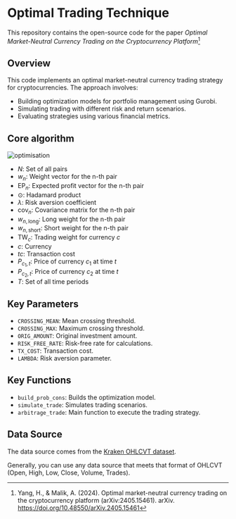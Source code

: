# Optimal Trading Technique

This repository contains the open-source code for the paper *Optimal Market-Neutral Currency Trading on the Cryptocurrency Platform*[^1] 

[^1]: Yang, H., & Malik, A. (2024). Optimal market-neutral currency trading on the cryptocurrency platform (arXiv:2405.15461). arXiv. https://doi.org/10.48550/arXiv.2405.15461

## Overview
This code implements an optimal market-neutral currency trading strategy for cryptocurrencies. The approach involves:

* Building optimization models for portfolio management using Gurobi.
* Simulating trading with different risk and return scenarios.
* Evaluating strategies using various financial metrics.

## Core algorithm
![optimisation](https://github.com/user-attachments/assets/cfa0a0a6-61cb-4798-98e6-dd013578ec7a)

- $N$: Set of all pairs
- $w_n$: Weight vector for the n-th pair
- $\text{EP}_n$: Expected profit vector for the n-th pair
- $\odot$: Hadamard product
- $\lambda$: Risk aversion coefficient
- $\text{cov}_n$: Covariance matrix for the n-th pair
- $w_{n,\text{long}}$: Long weight for the n-th pair
- $w_{n,\text{short}}$: Short weight for the n-th pair
- $\text{TW}_c$: Trading weight for currency $c$
- $c$: Currency
- $tc$: Transaction cost
- $P_{c_1,t}$: Price of currency $c_1$ at time $t$
- $P_{c_2,t}$: Price of currency $c_2$ at time $t$
- $T$: Set of all time periods

## Key Parameters
* `CROSSING_MEAN`: Mean crossing threshold.
* `CROSSING_MAX`: Maximum crossing threshold.
* `ORIG_AMOUNT`: Original investment amount.
* `RISK_FREE_RATE`: Risk-free rate for calculations.
* `TX_COST`: Transaction cost.
* `LAMBDA`: Risk aversion parameter.

## Key Functions
* `build_prob_cons`: Builds the optimization model.
* `simulate_trade`: Simulates trading scenarios.
* `arbitrage_trade`: Main function to execute the trading strategy.

## Data Source
The data source comes from the [Kraken OHLCVT dataset](https://support.kraken.com/hc/en-us/articles/360047124832-Downloadable-historical-OHLCVT-Open-High-Low-Close-Volume-Trades-data).

Generally, you can use any data source that meets that format of OHLCVT (Open, High, Low, Close, Volume, Trades).
